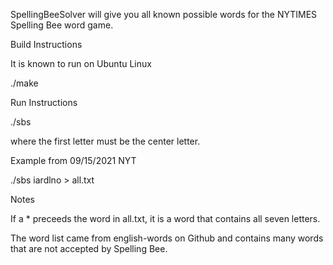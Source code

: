 SpellingBeeSolver will give you all known possible words
for the NYTIMES Spelling Bee word game.

Build Instructions

  It is known to run on Ubuntu Linux

  ./make

Run Instructions

  ./sbs <seven-puzzle-letters>

  where the first letter must be the center letter.

Example from 09/15/2021 NYT

  ./sbs iardlno > all.txt

Notes

  If a * preceeds the word in all.txt, it is a word that contains
  all seven letters.

  The word list came from english-words on Github and contains many
  words that are not accepted by Spelling Bee.
  



